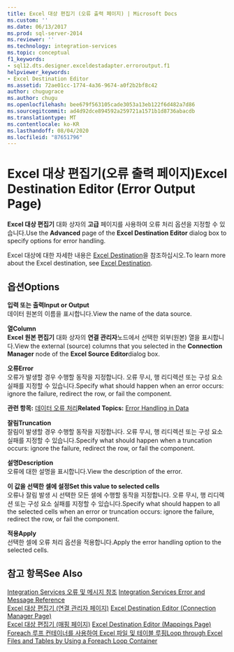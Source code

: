 ```yaml
---
title: Excel 대상 편집기 (오류 출력 페이지) | Microsoft Docs
ms.custom: ''
ms.date: 06/13/2017
ms.prod: sql-server-2014
ms.reviewer: ''
ms.technology: integration-services
ms.topic: conceptual
f1_keywords:
- sql12.dts.designer.exceldestadapter.erroroutput.f1
helpviewer_keywords:
- Excel Destination Editor
ms.assetid: 72ae01cc-1774-4a36-9674-a0f2b2bf8c42
author: chugugrace
ms.author: chugu
ms.openlocfilehash: bee679f563105cade3053a13eb122f6d482a7d86
ms.sourcegitcommit: ad4d92dce894592a259721a1571b1d8736abacdb
ms.translationtype: MT
ms.contentlocale: ko-KR
ms.lasthandoff: 08/04/2020
ms.locfileid: "87651796"
---
```

# <a name="excel-destination-editor-error-output-page"></a><span data-ttu-id="81ca9-102">Excel 대상 편집기(오류 출력 페이지)</span><span class="sxs-lookup"><span data-stu-id="81ca9-102">Excel Destination Editor (Error Output Page)</span></span>
  <span data-ttu-id="81ca9-103">**Excel 대상 편집기** 대화 상자의 **고급** 페이지를 사용하여 오류 처리 옵션을 지정할 수 있습니다.</span><span class="sxs-lookup"><span data-stu-id="81ca9-103">Use the **Advanced** page of the **Excel Destination Editor** dialog box to specify options for error handling.</span></span>  
  
 <span data-ttu-id="81ca9-104">Excel 대상에 대한 자세한 내용은 [Excel Destination](data-flow/excel-destination.md)을 참조하십시오.</span><span class="sxs-lookup"><span data-stu-id="81ca9-104">To learn more about the Excel destination, see [Excel Destination](data-flow/excel-destination.md).</span></span>  
  
## <a name="options"></a><span data-ttu-id="81ca9-105">옵션</span><span class="sxs-lookup"><span data-stu-id="81ca9-105">Options</span></span>  
 <span data-ttu-id="81ca9-106">**입력 또는 출력**</span><span class="sxs-lookup"><span data-stu-id="81ca9-106">**Input or Output**</span></span>  
 <span data-ttu-id="81ca9-107">데이터 원본의 이름을 표시합니다.</span><span class="sxs-lookup"><span data-stu-id="81ca9-107">View the name of the data source.</span></span>  
  
 <span data-ttu-id="81ca9-108">**열**</span><span class="sxs-lookup"><span data-stu-id="81ca9-108">**Column**</span></span>  
 <span data-ttu-id="81ca9-109">**Excel 원본 편집기** 대화 상자의 **연결 관리자**노드에서 선택한 외부(원본) 열을 표시합니다.</span><span class="sxs-lookup"><span data-stu-id="81ca9-109">View the external (source) columns that you selected in the **Connection Manager** node of the **Excel Source Editor**dialog box.</span></span>  
  
 <span data-ttu-id="81ca9-110">**오류**</span><span class="sxs-lookup"><span data-stu-id="81ca9-110">**Error**</span></span>  
 <span data-ttu-id="81ca9-111">오류가 발생할 경우 수행할 동작을 지정합니다. 오류 무시, 행 리디렉션 또는 구성 요소 실패를 지정할 수 있습니다.</span><span class="sxs-lookup"><span data-stu-id="81ca9-111">Specify what should happen when an error occurs: ignore the failure, redirect the row, or fail the component.</span></span>  
  
 <span data-ttu-id="81ca9-112">**관련 항목:** [데이터 오류 처리](data-flow/error-handling-in-data.md)</span><span class="sxs-lookup"><span data-stu-id="81ca9-112">**Related Topics:** [Error Handling in Data](data-flow/error-handling-in-data.md)</span></span>  
  
 <span data-ttu-id="81ca9-113">**잘림**</span><span class="sxs-lookup"><span data-stu-id="81ca9-113">**Truncation**</span></span>  
 <span data-ttu-id="81ca9-114">잘림이 발생할 경우 수행할 동작을 지정합니다. 오류 무시, 행 리디렉션 또는 구성 요소 실패를 지정할 수 있습니다.</span><span class="sxs-lookup"><span data-stu-id="81ca9-114">Specify what should happen when a truncation occurs: ignore the failure, redirect the row, or fail the component.</span></span>  
  
 <span data-ttu-id="81ca9-115">**설명**</span><span class="sxs-lookup"><span data-stu-id="81ca9-115">**Description**</span></span>  
 <span data-ttu-id="81ca9-116">오류에 대한 설명을 표시합니다.</span><span class="sxs-lookup"><span data-stu-id="81ca9-116">View the description of the error.</span></span>  
  
 <span data-ttu-id="81ca9-117">**이 값을 선택한 셀에 설정**</span><span class="sxs-lookup"><span data-stu-id="81ca9-117">**Set this value to selected cells**</span></span>  
 <span data-ttu-id="81ca9-118">오류나 잘림 발생 시 선택한 모든 셀에 수행할 동작을 지정합니다. 오류 무시, 행 리디렉션 또는 구성 요소 실패를 지정할 수 있습니다.</span><span class="sxs-lookup"><span data-stu-id="81ca9-118">Specify what should happen to all the selected cells when an error or truncation occurs: ignore the failure, redirect the row, or fail the component.</span></span>  
  
 <span data-ttu-id="81ca9-119">**적용**</span><span class="sxs-lookup"><span data-stu-id="81ca9-119">**Apply**</span></span>  
 <span data-ttu-id="81ca9-120">선택한 셀에 오류 처리 옵션을 적용합니다.</span><span class="sxs-lookup"><span data-stu-id="81ca9-120">Apply the error handling option to the selected cells.</span></span>  
  
## <a name="see-also"></a><span data-ttu-id="81ca9-121">참고 항목</span><span class="sxs-lookup"><span data-stu-id="81ca9-121">See Also</span></span>  
 <span data-ttu-id="81ca9-122">[Integration Services 오류 및 메시지 참조](../../2014/integration-services/integration-services-error-and-message-reference.md) </span><span class="sxs-lookup"><span data-stu-id="81ca9-122">[Integration Services Error and Message Reference](../../2014/integration-services/integration-services-error-and-message-reference.md) </span></span>  
 <span data-ttu-id="81ca9-123">[Excel 대상 편집기 &#40;연결 관리자 페이지&#41;](../../2014/integration-services/excel-destination-editor-connection-manager-page.md) </span><span class="sxs-lookup"><span data-stu-id="81ca9-123">[Excel Destination Editor &#40;Connection Manager Page&#41;](../../2014/integration-services/excel-destination-editor-connection-manager-page.md) </span></span>  
 <span data-ttu-id="81ca9-124">[Excel 대상 편집기 &#40;매핑 페이지&#41;](../../2014/integration-services/excel-destination-editor-mappings-page.md) </span><span class="sxs-lookup"><span data-stu-id="81ca9-124">[Excel Destination Editor &#40;Mappings Page&#41;](../../2014/integration-services/excel-destination-editor-mappings-page.md) </span></span>  
 [<span data-ttu-id="81ca9-125">Foreach 루프 컨테이너를 사용하여 Excel 파일 및 테이블 루핑</span><span class="sxs-lookup"><span data-stu-id="81ca9-125">Loop through Excel Files and Tables by Using a Foreach Loop Container</span></span>](control-flow/foreach-loop-container.md)  
  
  

